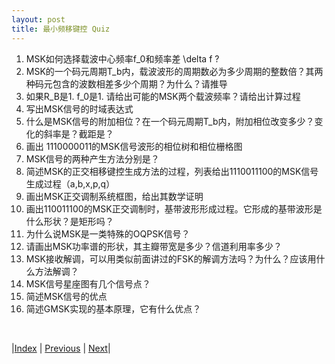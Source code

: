 ```yaml
---
layout: post
title: 最小频移键控 Quiz
---
```


1. MSK如何选择载波中心频率f_0和频率差 \delta f ?
1. MSK的一个码元周期T_b内，载波波形的周期数必为多少周期的整数倍？其两种码元包含的波数相差多少个周期？为什么？请推导
1. 如果R_B是1. f_0是1. 请给出可能的MSK两个载波频率？请给出计算过程
1. 写出MSK信号的时域表达式
1. 什么是MSK信号的附加相位？在一个码元周期T_b内，附加相位改变多少？变化的斜率是？截距是？
1. 画出 1110000011的MSK信号波形的相位树和相位栅格图
1. MSK信号的两种产生方法分别是？
1. 简述MSK的正交相移键控生成方法的过程，列表给出1110011100的MSK信号生成过程（a,b,x,p,q）
1. 画出MSK正交调制系统框图，给出其数学证明
11. 画出110011100的MSK正交调制时，基带波形形成过程。它形成的基带波形是什么形状？是矩形吗？
11. 为什么说MSK是一类特殊的OQPSK信号？
11. 请画出MSK功率谱的形状，其主瓣带宽是多少？信道利用率多少？
11. MSK接收解调，可以用类似前面讲过的FSK的解调方法吗？为什么？应该用什么方法解调？
11. MSK信号星座图有几个信号点？
11. 简述MSK信号的优点
11. 简述GMSK实现的基本原理，它有什么优点？

<br/>

|[Index](./) | [Previous](5-7-msk) | [Next]()|
